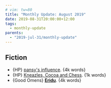 ```yaml
---
# vim: tw=80
title: "Monthly Update: August 2019"
date: 2019-08-31T20:00:00+12:00
tags:
  - monthly-update
parents:
  - "2019-jul-31/monthly-update"
---
```


## Fiction

 - {HP} [pansy's influence](https://archiveofourown.org/works/14856107). {4k words}
 - {HP} [Kneazles, Cocoa and Chess](https://archiveofourown.org/works/14514261). {1k words}
 - {Good Omens} **[Eridu](https://archiveofourown.org/works/20103811)**. {4k words}
